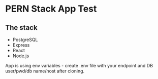 # PERN Stack App Test

## The stack

- PostgreSQL
- Express
- React
- Node.js

App is using env variables - create .env file with your endpoint and DB user/pwd/db name/host after cloning.
